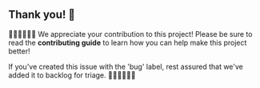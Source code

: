 ## Thank you! 🍩

🍩🍩🍩🍩🍩🍩
We appreciate your contribution to this project! Please be sure to read the **contributing guide** to learn how you can help make this project better!

If you've created this issue with the 'bug' label, rest assured that we've added it to backlog for triage.
🍩🍩🍩🍩🍩🍩
